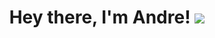 <h1 align="center">
  Hey there, <span>I'm Andre!</span>
 <img src="https://skillicons.dev/icons?i=js,gcp,angular,ts,nextjs,nodejs,reactjs,firebase,discord,cloudflare,bots,express,html,css,materialui,nginx,tailwind&perline=5">
</h1>
